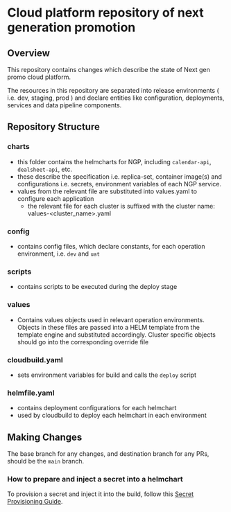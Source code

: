 # Cloud platform repository of next generation promotion  

## Overview
This repository contains changes which describe the state of Next gen promo cloud platform.

The resources in this repository are separated into release environments ( i.e. dev, staging, prod ) and declare entities like configuration, deployments, services and data pipeline components.

## Repository Structure

### charts
- this folder contains the helmcharts for NGP, including `calendar-api`, `dealsheet-api`, etc.
- these describe the specification i.e. replica-set, container image(s) and configurations i.e. secrets, environment variables of each NGP service. 
- values from the relevant file are substituted into values.yaml to configure each application
    - the relevant file for each cluster is suffixed with the cluster name: values-<cluster_name>.yaml

### config  
- contains config files, which declare constants, for each operation environment, i.e. `dev` and `uat`

### scripts
- contains scripts to be executed during the deploy stage

### values
- Contains values objects used in relevant operation environments.  Objects in these files are passed into a HELM 
template from the template engine and substituted accordingly. Cluster specific objects should go into the corresponding override file
### cloudbuild.yaml
- sets environment variables for build and calls the `deploy` script

### helmfile.yaml 
- contains deployment configurations for each helmchart
- used by cloudbuild to deploy each helmchart in each environment

## Making Changes

The base branch for any changes, and destination branch for any PRs, should be the `main` branch.

### How to prepare and inject a secret into a helmchart

To provision a secret and inject it into the build, follow this [Secret Provisioning Guide](https://woolworths-agile.atlassian.net/wiki/spaces/NGP/pages/32258916745/Secret+Provisioning+Guide).